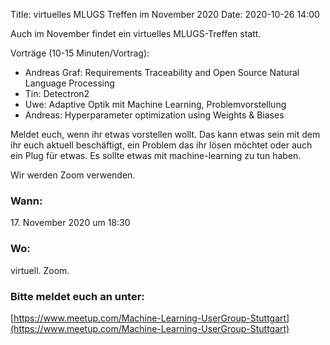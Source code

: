 Title: virtuelles MLUGS Treffen im November 2020
Date: 2020-10-26 14:00

Auch im November findet ein virtuelles MLUGS-Treffen statt.

Vorträge (10-15 Minuten/Vortrag):

- Andreas Graf: Requirements Traceability and Open Source Natural Language Processing
- Tin: Detectron2
- Uwe: Adaptive Optik mit Machine Learning, Problemvorstellung
- Andreas: Hyperparameter optimization using Weights & Biases

Meldet euch, wenn ihr etwas vorstellen wollt.
Das kann etwas sein mit dem ihr euch aktuell beschäftigt, ein Problem das ihr lösen möchtet oder auch ein Plug für etwas.
Es sollte etwas mit machine-learning zu tun haben.

Wir werden Zoom verwenden.

### Wann:

<p>17. November 2020 um 18:30</p>  

### Wo:

virtuell. Zoom.

### Bitte meldet euch an unter:
[https://www.meetup.com/Machine-Learning-UserGroup-Stuttgart](https://www.meetup.com/Machine-Learning-UserGroup-Stuttgart)
